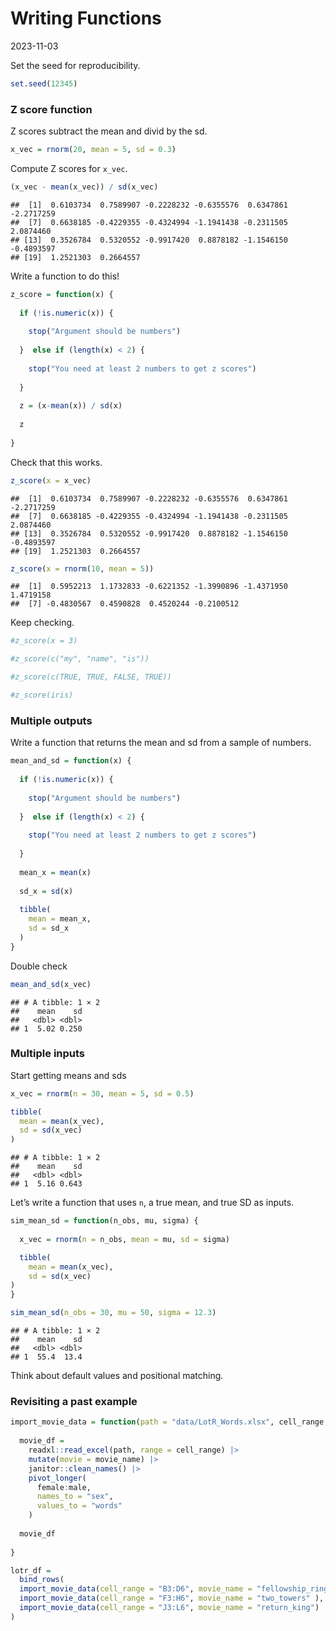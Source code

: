 Writing Functions
================
2023-11-03

Set the seed for reproducibility.

``` r
set.seed(12345)
```

### Z score function

Z scores subtract the mean and divid by the sd.

``` r
x_vec = rnorm(20, mean = 5, sd = 0.3)
```

Compute Z scores for `x_vec`.

``` r
(x_vec - mean(x_vec)) / sd(x_vec)
```

    ##  [1]  0.6103734  0.7589907 -0.2228232 -0.6355576  0.6347861 -2.2717259
    ##  [7]  0.6638185 -0.4229355 -0.4324994 -1.1941438 -0.2311505  2.0874460
    ## [13]  0.3526784  0.5320552 -0.9917420  0.8878182 -1.1546150 -0.4893597
    ## [19]  1.2521303  0.2664557

Write a function to do this!

``` r
z_score = function(x) {
  
  if (!is.numeric(x)) {
    
    stop("Argument should be numbers")
    
  }  else if (length(x) < 2) {
    
    stop("You need at least 2 numbers to get z scores")
    
  }
  
  z = (x-mean(x)) / sd(x) 
 
  z
 
}
```

Check that this works.

``` r
z_score(x = x_vec)
```

    ##  [1]  0.6103734  0.7589907 -0.2228232 -0.6355576  0.6347861 -2.2717259
    ##  [7]  0.6638185 -0.4229355 -0.4324994 -1.1941438 -0.2311505  2.0874460
    ## [13]  0.3526784  0.5320552 -0.9917420  0.8878182 -1.1546150 -0.4893597
    ## [19]  1.2521303  0.2664557

``` r
z_score(x = rnorm(10, mean = 5))
```

    ##  [1]  0.5952213  1.1732833 -0.6221352 -1.3990896 -1.4371950  1.4719158
    ##  [7] -0.4830567  0.4590828  0.4520244 -0.2100512

Keep checking.

``` r
#z_score(x = 3)

#z_score(c("my", "name", "is"))

#z_score(c(TRUE, TRUE, FALSE, TRUE))

#z_score(iris)
```

### Multiple outputs

Write a function that returns the mean and sd from a sample of numbers.

``` r
mean_and_sd = function(x) {
  
  if (!is.numeric(x)) {
    
    stop("Argument should be numbers")
    
  }  else if (length(x) < 2) {
    
    stop("You need at least 2 numbers to get z scores")
    
  }
  
  mean_x = mean(x)
  
  sd_x = sd(x)
  
  tibble(
    mean = mean_x,
    sd = sd_x
  )
}
```

Double check

``` r
mean_and_sd(x_vec)
```

    ## # A tibble: 1 × 2
    ##    mean    sd
    ##   <dbl> <dbl>
    ## 1  5.02 0.250

### Multiple inputs

Start getting means and sds

``` r
x_vec = rnorm(n = 30, mean = 5, sd = 0.5)

tibble(
  mean = mean(x_vec),
  sd = sd(x_vec)
)
```

    ## # A tibble: 1 × 2
    ##    mean    sd
    ##   <dbl> <dbl>
    ## 1  5.16 0.643

Let’s write a function that uses `n`, a true mean, and true SD as
inputs.

``` r
sim_mean_sd = function(n_obs, mu, sigma) {
  
  x_vec = rnorm(n = n_obs, mean = mu, sd = sigma)

  tibble(
    mean = mean(x_vec),
    sd = sd(x_vec)
)
}

sim_mean_sd(n_obs = 30, mu = 50, sigma = 12.3)
```

    ## # A tibble: 1 × 2
    ##    mean    sd
    ##   <dbl> <dbl>
    ## 1  55.4  13.4

Think about default values and positional matching.

### Revisiting a past example

``` r
import_movie_data = function(path = "data/LotR_Words.xlsx", cell_range, movie_name) {
  
  movie_df = 
    readxl::read_excel(path, range = cell_range) |> 
    mutate(movie = movie_name) |> 
    janitor::clean_names() |> 
    pivot_longer(
      female:male,
      names_to = "sex",
      values_to = "words"
    )
  
  movie_df
  
}

lotr_df = 
  bind_rows(
  import_movie_data(cell_range = "B3:D6", movie_name = "fellowship_ring"),
  import_movie_data(cell_range = "F3:H6", movie_name = "two_towers" ),
  import_movie_data(cell_range = "J3:L6", movie_name = "return_king")
)
```
